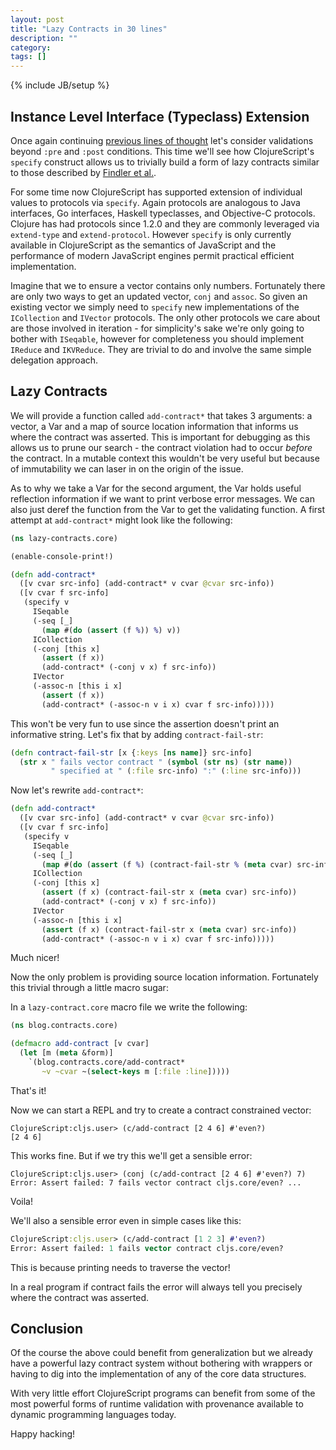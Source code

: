 ```yaml
---
layout: post
title: "Lazy Contracts in 30 lines"
description: ""
category: 
tags: []
---
```

{% include JB/setup %}

## Instance Level Interface (Typeclass) Extension

Once again continuing
[previous lines of thought](http://swannodette.github.io/2015/01/10/faster-validation-through-immutability/)
let's consider validations beyond `:pre` and `:post` conditions. This
time we'll see how ClojureScript's `specify` construct allows us to
trivially build a form of lazy contracts similar to those described by
[Findler et al.](http://citeseerx.ist.psu.edu/viewdoc/summary?doi=10.1.1.124.180).

For some time now ClojureScript has supported extension of individual
values to protocols via `specify`. Again protocols are analogous to
Java interfaces, Go interfaces, Haskell typeclasses, and Objective-C
protocols. Clojure has had protocols since 1.2.0 and they are commonly
leveraged via `extend-type` and `extend-protocol`. However `specify`
is only currently available in ClojureScript as the semantics of
JavaScript and the performance of modern JavaScript engines permit
practical efficient implementation.

Imagine that we to ensure a vector contains only numbers. Fortunately
there are only two ways to get an updated vector, `conj` and
`assoc`. So given an existing vector we simply need to `specify` new
implementations of the `ICollection` and `IVector` protocols. The
only other protocols we care about are those involved in iteration -
for simplicity's sake we're only going to bother with `ISeqable`,
however for completeness you should implement `IReduce` and
`IKVReduce`. They are trivial to do and involve the same simple
delegation approach.

## Lazy Contracts

We will provide a function called `add-contract*` that takes 3
arguments: a vector, a Var and a map of source location information
that informs us where the contract was asserted. This is important for
debugging as this allows us to prune our search - the contract
violation had to occur *before* the contract. In a mutable context
this wouldn't be very useful but because of immutability we can laser
in on the origin of the issue.

As to why we take a Var for the second argument, the Var holds useful
reflection information if we want to print verbose error messages. We
can also just deref the function from the Var to get the validating
function. A first attempt at `add-contract*` might look like the
following:

```clj
(ns lazy-contracts.core)  

(enable-console-print!)

(defn add-contract*
  ([v cvar src-info] (add-contract* v cvar @cvar src-info))
  ([v cvar f src-info]
   (specify v
     ISeqable
     (-seq [_]
       (map #(do (assert (f %)) %) v))
     ICollection
     (-conj [this x]
       (assert (f x))
       (add-contract* (-conj v x) f src-info))
     IVector
     (-assoc-n [this i x]
       (assert (f x))
       (add-contract* (-assoc-n v i x) cvar f src-info)))))
```

This won't be very fun to use since the assertion doesn't
print an informative string. Let's fix that by adding
`contract-fail-str`:

```clj
(defn contract-fail-str [x {:keys [ns name]} src-info]
  (str x " fails vector contract " (symbol (str ns) (str name))
         " specified at " (:file src-info) ":" (:line src-info)))
```

Now let's rewrite `add-contract*`:

```clj
(defn add-contract*
  ([v cvar src-info] (add-contract* v cvar @cvar src-info))
  ([v cvar f src-info]
   (specify v
     ISeqable
     (-seq [_]
       (map #(do (assert (f %) (contract-fail-str % (meta cvar) src-info)) %) v))
     ICollection
     (-conj [this x]
       (assert (f x) (contract-fail-str x (meta cvar) src-info))
       (add-contract* (-conj v x) f src-info))
     IVector
     (-assoc-n [this i x]
       (assert (f x) (contract-fail-str x (meta cvar) src-info))
       (add-contract* (-assoc-n v i x) cvar f src-info)))))
```

Much nicer!

Now the only problem is providing source location
information. Fortunately this trivial through a little macro sugar:

In a `lazy-contract.core` macro file we write the following:

```clj
(ns blog.contracts.core)

(defmacro add-contract [v cvar]
  (let [m (meta &form)]
    `(blog.contracts.core/add-contract*
       ~v ~cvar ~(select-keys m [:file :line]))))
```

That's it!

Now we can start a REPL and try to create a contract constrained
vector:

```
ClojureScript:cljs.user> (c/add-contract [2 4 6] #'even?)
[2 4 6]
```

This works fine. But if we try this we'll get a sensible error:

```
ClojureScript:cljs.user> (conj (c/add-contract [2 4 6] #'even?) 7)
Error: Assert failed: 7 fails vector contract cljs.core/even? ...
```

Voila!

We'll also a sensible error even in simple cases like this:

```clj
ClojureScript:cljs.user> (c/add-contract [1 2 3] #'even?)
Error: Assert failed: 1 fails vector contract cljs.core/even?
```

This is because printing needs to traverse the vector!

In a real program if contract fails the error will always
tell you precisely where the contract was asserted.

## Conclusion

Of the course the above could benefit from generalization but we
already have a powerful lazy contract system without bothering
with wrappers or having to dig into the implementation of any of
the core data structures.

With very little effort ClojureScript programs can benefit from
some of the most powerful forms of runtime validation with provenance
available to dynamic programming languages today.

Happy hacking!
